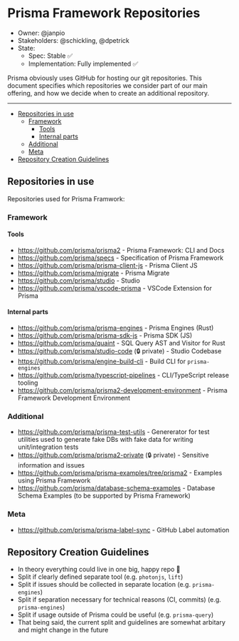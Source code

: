 # Prisma Framework Repositories

- Owner: @janpio
- Stakeholders: @schickling, @dpetrick
- State:
  - Spec: Stable ✅
  - Implementation: Fully implemented ✅

Prisma obviously uses GitHub for hosting our git repositories. This document specifies which repositories we consider part of our main offering, and how we decide when to create an additional repository.

---

<!-- START doctoc generated TOC please keep comment here to allow auto update -->
<!-- DON'T EDIT THIS SECTION, INSTEAD RE-RUN doctoc TO UPDATE -->


- [Repositories in use](#repositories-in-use)
  - [Framework](#framework)
    - [Tools](#tools)
    - [Internal parts](#internal-parts)
  - [Additional](#additional)
  - [Meta](#meta)
- [Repository Creation Guidelines](#repository-creation-guidelines)

<!-- END doctoc generated TOC please keep comment here to allow auto update -->

## Repositories in use

Repositories used for Prisma Framwork:

### Framework

#### Tools

- https://github.com/prisma/prisma2 - Prisma Framework: CLI and Docs
- https://github.com/prisma/specs - Specification of Prisma Framework
- https://github.com/prisma/prisma-client-js - Prisma Client JS
- https://github.com/prisma/migrate - Prisma Migrate
- https://github.com/prisma/studio - Studio
- https://github.com/prisma/vscode-prisma - VSCode Extension for Prisma

#### Internal parts

- https://github.com/prisma/prisma-engines - Prisma Engines (Rust)
- https://github.com/prisma/prisma-sdk-js - Prisma SDK (JS)
- https://github.com/prisma/quaint - SQL Query AST and Visitor for Rust
- https://github.com/prisma/studio-code (🔒 private) - Studio Codebase
- https://github.com/prisma/engine-build-cli - Build CLI for `prisma-engines`
- https://github.com/prisma/typescript-pipelines - CLI/TypeScript release tooling
- https://github.com/prisma/prisma2-development-environment - Prisma Framework Development Environment

### Additional

- https://github.com/prisma/prisma-test-utils - Genererator for test utilities used to generate fake DBs with fake data for writing unit/integration tests
- https://github.com/prisma/prisma2-private (🔒 private) - Sensitive information and issues
- https://github.com/prisma/prisma-examples/tree/prisma2 - Examples using Prisma Framework
- https://github.com/prisma/database-schema-examples - Database Schema Examples (to be supported by Prisma Framework)

### Meta

- https://github.com/prisma/prisma-label-sync - GitHub Label automation

## Repository Creation Guidelines

- In theory everything could live in one big, happy repo 🎅
- Split if clearly defined separate tool (e.g. `photonjs`, `lift`)
- Split if issues should be collected in separate location (e.g. `prisma-engines`)
- Split if separation necessary for technical reasons (CI, commits) (e.g. `prisma-engines`)
- Split if usage outside of Prisma could be useful (e.g. `prisma-query`)
- That being said, the current split and guidelines are somewhat arbitary and might change in the future
